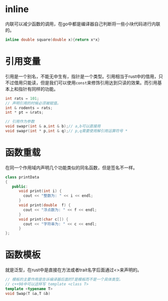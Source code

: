 # inline
内联可以减少函数的调用，在go中都是编译器自己判断将一些小块代码进行内联的。
```C++
inline double square(double x){return x*x}
```

# 引用变量
引用是一个别名，不能无中生有，指针是一个类型。引用相当于rust中的借用，只不过借用只能读，但是我们可以使用`const`来修饰引用达到只读的效果。而引用基本上和指针有同样的功能。
```c++
int rats = 101;
// 声明引用的时候必须被赋值。
int & rodents = rats;
int * pt = &rats;

// 引用作为参数
void swapr(int & a,int & b);// a,b可以直接用
void swapr(int * p,int & q);// p,q需要使用解引用运算符号 * 
```

# 函数重载
在同一个作用域内声明几个功能类似的同名函数，但是签名不一样。
```c++
class printData
{
   public:
      void print(int i) {
        cout << "整数为: " << i << endl;
      }
      void print(double  f) {
        cout << "浮点数为: " << f << endl;
      }
      void print(char c[]) {
        cout << "字符串为: " << c << endl;
      }
};
```

# 函数模板
就是泛型，在rust中是直接在方法或者trait名字后面通过<>来声明的。
```c++
// 模板的主要作用是告诉编译器后面的T是模板而不是一个具体类型。
// c++98中可以这样写 template <class T>
template <typename T>
void Swap(T &a,T &b)
```

